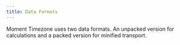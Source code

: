 ```yaml
---
title: Data Formats
---
```


Moment Timezone uses two data formats. An unpacked version for calculations and
a packed version for minified transport.
